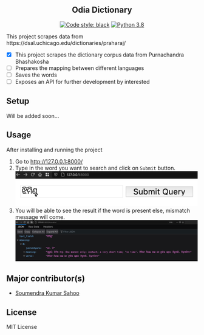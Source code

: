 <h2 align="center">Odia Dictionary</h2>
<p align="center">
<a href="https://github.com/psf/black"><img alt="Code style: black" src="https://img.shields.io/badge/code%20style-black-000000.svg"></a>
<a href="https://img.shields.io/badge/Python-3.8-blue"><img alt="Python 3.8" src="https://img.shields.io/badge/Python-3.8-blue"></a>
</p>
This project scrapes data from https://dsal.uchicago.edu/dictionaries/praharaj/  

- [x] This project scrapes the dictionary corpus data from Purnachandra Bhashakosha  
- [ ] Prepares the mapping between different languages
- [ ] Saves the words
- [ ] Exposes an API for further development by interested 

## Setup
Will be added soon...
## Usage
After installing and running the project
1. Go to http://127.0.0.1:8000/
2. Type in the word you want to search and click on `Submit` button.  
![Search screen](docs/search.png)
3. You will be able to see the result if the word is present else, mismatch message will come.   
![Result screen](docs/result.png)


## Major contributor(s)
- [Soumendra Kumar Sahoo](https://www.linkedin.com/in/soumendrakumarsahoo/)

## License
MIT License 
